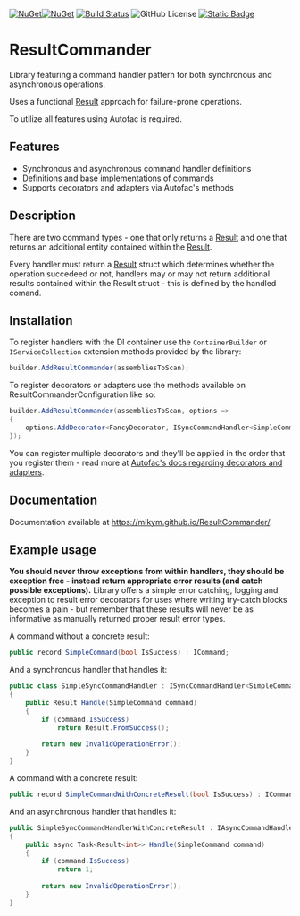 [![NuGet](https://img.shields.io/nuget/v/ResultCommander)](https://www.nuget.org/packages/ResultCommander)[![NuGet](https://img.shields.io/nuget/dt/ResultCommander
)](https://www.nuget.org/packages/ResultCommander)
[![Build Status](https://github.com/MikyM/ResultCommander/actions/workflows/dotnet.yml/badge.svg)](https://github.com/MikyM/ResultCommander/actions)
![GitHub License](https://img.shields.io/github/license/MikyM/ResultCommander)
[![Static Badge](https://img.shields.io/badge/Documentation-ResultCommander-Green)](https://mikym.github.io/ResultCommander)

# ResultCommander

Library featuring a command handler pattern for both synchronous and asynchronous operations.

Uses a functional [Result](https://github.com/Remora/Remora.Results) approach for failure-prone operations.

To utilize all features using Autofac is required. 

## Features

- Synchronous and asynchronous command handler definitions
- Definitions and base implementations of commands
- Supports decorators and adapters via Autofac's methods

## Description

There are two command types - one that only returns a [Result](https://github.com/Remora/Remora.Results) and one that returns an additional entity contained within the [Result](https://github.com/Remora/Remora.Results).

Every handler must return a [Result](https://github.com/Remora/Remora.Results) struct which determines whether the operation succedeed or not, handlers may or may not return additional results contained within the Result struct - this is defined by the handled comand.

## Installation

To register handlers with the DI container use the `ContainerBuilder` or `IServiceCollection` extension methods provided by the library:

```csharp
builder.AddResultCommander(assembliesToScan);
```

To register decorators or adapters use the methods available on ResultCommanderConfiguration like so:
```csharp
builder.AddResultCommander(assembliesToScan, options => 
{
    options.AddDecorator<FancyDecorator, ISyncCommandHandler<SimpleCommand>();
});
```
You can register multiple decorators and they'll be applied in the order that you register them - read more at [Autofac's docs regarding decorators and adapters](https://autofac.readthedocs.io/en/latest/advanced/adapters-decorators.html).

## Documentation

Documentation available at https://mikym.github.io/ResultCommander/.

## Example usage

<b> You should never throw exceptions from within handlers, they should be exception free - instead return appropriate error results (and catch possible exceptions).</b> Library offers a simple error catching, logging and exception to result error decorators for uses where writing try-catch blocks becomes a pain - but remember that these results will never be as informative as manually returned proper result error types.

A command without a concrete result:
```csharp
public record SimpleCommand(bool IsSuccess) : ICommand;
```

And a synchronous handler that handles it:
```csharp
public class SimpleSyncCommandHandler : ISyncCommandHandler<SimpleCommand>
{
    public Result Handle(SimpleCommand command)
    {
        if (command.IsSuccess)
            return Result.FromSuccess();
            
        return new InvalidOperationError();
    }
}
```

A command with a concrete result:
```csharp
public record SimpleCommandWithConcreteResult(bool IsSuccess) : ICommand<int>;
```

And an asynchronous handler that handles it:
```csharp
public SimpleSyncCommandHandlerWithConcreteResult : IAsyncCommandHandler<SimpleCommand, int>
{
    public async Task<Result<int>> Handle(SimpleCommand command)
    {
        if (command.IsSuccess)
            return 1;
            
        return new InvalidOperationError();
    }
}
```